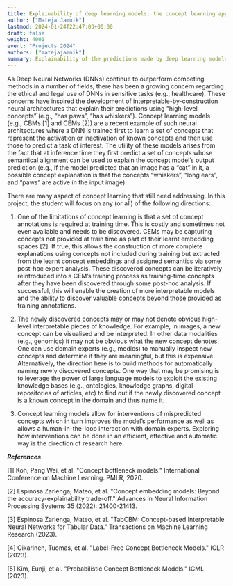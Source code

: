 ```yaml
---
title: Explainability of deep learning models: the concept learning approach
author: ["Mateja Jamnik"]
lastmod: 2024-01-24T22:47:03+00:00
draft: false
weight: 4001
event: "Projects 2024"
authors: ["matejajamnik"]
summary: Explainability of the predictions made by deep learning models is paramount in sensitive domains as well as for better decision making in general. We look at how to make deep learning models inherently explainable using a a concept learning approach.
---
```


As Deep Neural Networks (DNNs) continue to outperform competing methods in a number of fields, there has been a growing concern regarding the ethical and legal use of DNNs in sensitive tasks (e.g., healthcare). These concerns have inspired the development of interpretable-by-construction neural architectures that explain their predictions using “high-level concepts” (e.g., “has paws”, “has whiskers”). Concept learning models (e.g., CBMs [1] and CEMs [2]) are a recent example of such neural architectures where a DNN is trained first to learn a set of concepts that represent the activation or inactivation of known concepts and then use those to predict a task of interest. The utility of these models arises from the fact that at inference time they first predict a set of concepts whose semantical alignment can be used to explain the concept model’s output prediction (e.g., if the model predicted that an image has a “cat” in it, a possible concept explanation is that the concepts “whiskers”, “long ears”, and “paws” are active in the input image).

There are many aspect of concept learning that still need addressing. In this project, the student will focus on any (or all) of the following directions:

1. One of the limitations of concept learning is that a set of concept annotations is required at training time. This is costly and sometimes not even available and needs to be discovered. CEMs may be capturing concepts not provided at train time as part of their learnt embedding spaces [2]. If true, this allows the construction of more complete explanations using concepts not included during training but extracted from the learnt concept embeddings and assigned semantics via some post-hoc expert analysis. These discovered concepts can be iteratively reintroduced into a CEM’s training process as training-time concepts after they have been discovered through some post-hoc analysis. If successful, this will enable the creation of more interpretable models and the ability to discover valuable concepts beyond those provided as training annotations.

2. The newly discovered concepts may or may not denote obvious high-level interpretable pieces of knowledge. For example, in images, a new concept can be visualised and be interpreted. In other data modalities (e.g., genomics) it may not be obvious what the new concept denotes. One can use domain experts (e.g., medics) to manually inspect new concepts and determine if they are meaningful, but this is expensive. Alternatively, the direction here is to build methods for automatically naming newly discovered concepts. One way that may be promising is to leverage the power of large language models to exploit the existing knowledge bases (e.g., ontologies, knowledge graphs, digital repositories of articles, etc) to find out if the newly discovered concept is a known concept in the domain and thus name it.

3. Concept learning models allow for interventions of mispredicted concepts which in turn improves the model’s performance as well as allows a human-in-the-loop interaction with domain experts. Exploring how interventions can be done in an efficient, effective and automatic way is the direction of research here. 

***References***

[1] Koh, Pang Wei, et al. "Concept bottleneck models."  International Conference on Machine Learning. PMLR, 2020.

[2] Espinosa Zarlenga, Mateo, et al. "Concept embedding models: Beyond the accuracy-explainability trade-off."  Advances in Neural Information Processing Systems 35 (2022): 21400-21413.

[3] Espinosa Zarlenga, Mateo, et al. "TabCBM: Concept-based Interpretable Neural Networks for Tabular Data."  Transactions on Machine Learning Research  (2023).

[4] Oikarinen, Tuomas, et al. "Label-Free Concept Bottleneck Models."  ICLR  (2023).

[5] Kim, Eunji, et al. "Probabilistic Concept Bottleneck Models."  ICML  (2023).
